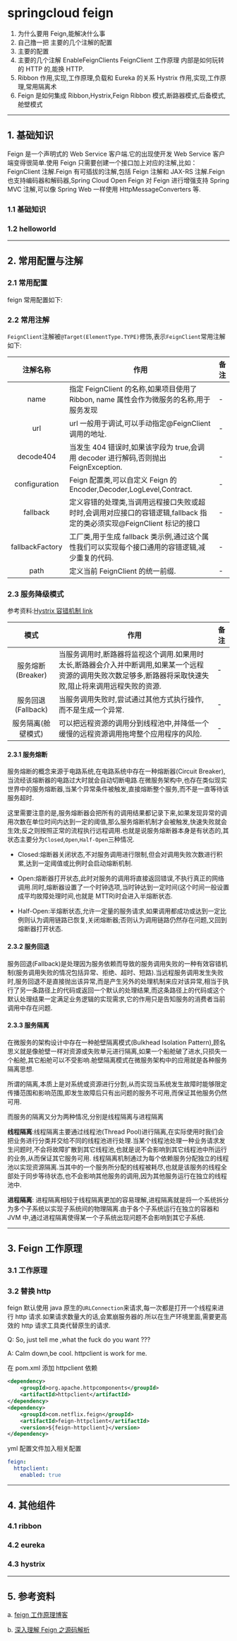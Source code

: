# springcloud feign

1. 为什么要用 Feign,能解决什么事
2. 自己撸一把 主要的几个注解的配置
3. 主要的配置
4. 主要的几个注解 EnableFeignClients FeignClient 工作原理 内部是如何玩转的 HTTP 的,能换 HTTP.
5. Ribbon 作用,实现,工作原理,负载和 Eureka 的关系 Hystrix 作用,实现,工作原理,常用隔离术
6. Feign 是如何集成 Ribbon,Hystrix,Feign Ribbon 模式,断路器模式,后备模式,舱壁模式

---

## 1. 基础知识

Feign 是一个声明式的 Web Service 客户端.它的出现使开发 Web Service 客户端变得很简单.使用 Feign 只需要创建一个接口加上对应的注解,比如：FeignClient 注解.Feign 有可插拔的注解,包括 Feign 注解和 JAX-RS 注解.Feign 也支持编码器和解码器,Spring Cloud Open Feign 对 Feign 进行增强支持 Spring MVC 注解,可以像 Spring Web 一样使用 HttpMessageConverters 等.

### 1.1 基础知识

### 1.2 helloworld

---

## 2. 常用配置与注解

### 2.1 常用配置

feign 常用配置如下:

### 2.2 常用注解

`FeignClient`注解被`@Target(ElementType.TYPE)`修饰,表示`FeignClient`常用注解如下:

|    注解名称     | 作用                                                                                                                  | 备注 |
| :-------------: | --------------------------------------------------------------------------------------------------------------------- | ---- |
|      name       | 指定 FeignClient 的名称,如果项目使用了 Ribbon, name 属性会作为微服务的名称,用于服务发现                               | -    |
|       url       | url 一般用于调试,可以手动指定@FeignClient 调用的地址.                                                                 | -    |
|    decode404    | 当发生 404 错误时,如果该字段为 true,会调用 decoder 进行解码,否则抛出 FeignException.                                  | -    |
|  configuration  | Feign 配置类,可以自定义 Feign 的 Encoder,Decoder,LogLevel,Contract.                                                   | -    |
|    fallback     | 定义容错的处理类,当调用远程接口失败或超时时,会调用对应接口的容错逻辑,fallback 指定的类必须实现@FeignClient 标记的接口 | -    |
| fallbackFactory | 工厂类,用于生成 fallback 类示例,通过这个属性我们可以实现每个接口通用的容错逻辑,减少重复的代码.                        | -    |
|      path       | 定义当前 FeignClient 的统一前缀.                                                                                      | -    |

### 2.3 服务降级模式

参考资料:[Hystrix 容错机制 link](https://blog.csdn.net/ZZY1078689276/article/details/88655457)

|        模式        | 作用                                                                                                                                                          | 备注 |
| :----------------: | ------------------------------------------------------------------------------------------------------------------------------------------------------------- | ---- |
| 服务熔断(Breaker)  | 当服务调用时,断路器将监视这个调用.如果用时太长,断路器会介入并中断调用,如果某一个远程资源的调用失败次数足够多,断路器将采取快速失败,阻止将来调用远程失败的资源. | -    |
| 服务回退(Fallback) | 当服务调用失败时,尝试通过其他方式执行操作,而不是生成一个异常.                                                                                                 | -    |
| 服务隔离(舱壁模式) | 可以把远程资源的调用分到线程池中,并降低一个缓慢的远程资源调用拖垮整个应用程序的风险.                                                                          | -    |

#### 2.3.1 服务熔断

服务熔断的概念来源于电路系统,在电路系统中存在一种熔断器(Circuit Breaker),当流经该熔断器的电路过大时就会自动切断电路.在微服务架构中,也存在类似现实世界中的服务熔断器,当某个异常条件被触发,直接熔断整个服务,而不是一直等待该服务超时.

这里需要注意的是,服务熔断器会把所有的调用结果都记录下来,如果发现异常的调用次数在单位时间内达到一定的阈值,那么服务熔断机制才会被触发,快速失败就会生效;反之则按照正常的流程执行远程调用.也就是说服务熔断器本身是有状态的,其状态主要分为`Closed`,`Open`,`Half-Open`三种情况.

- Closed:熔断器关闭状态,不对服务调用进行限制,但会对调用失败次数进行积累,达到一定阈值或比例时会启动熔断机制.

- Open:熔断器打开状态,此时对服务的调用将直接返回错误,不执行真正的网络调用.同时,熔断器设置了一个时钟选项,当时钟达到一定时间(这个时间一般设置成平均故障处理时间,也就是 MTTR)时会进入半熔断状态.

- Half-Open:半熔断状态,允许一定量的服务请求,如果调用都成功或达到一定比例则认为调用链路已恢复,关闭熔断器;否则认为调用链路仍然存在问题,又回到熔断器打开状态.

#### 2.3.2 服务回退

服务回退(Fallback)是处理因为服务依赖而导致的服务调用失败的一种有效容错机制(服务调用失败的情况包括异常、拒绝、超时、短路).当远程服务调用发生失败时,服务回退不是直接抛出该异常,而是产生另外的处理机制来应对该异常,相当于执行了另一条路径上的代码或返回一个默认的处理结果,而这条路径上的代码或这个默认处理结果一定满足业务逻辑的实现需求,它的作用只是告知服务的消费者当前调用中存在问题.

#### 2.3.3 服务隔离

在微服务的架构设计中存在一种舱壁隔离模式(Bulkhead Isolation Pattern),顾名思义就是像舱壁一样对资源或失败单元进行隔离,如果一个船舱破了进水,只损失一个船舱,其它船舱可以不受影响.舱壁隔离模式在微服务架构中的应用就是各种服务隔离思想.

所谓的隔离,本质上是对系统或资源进行分割,从而实现当系统发生故障时能够限定传播范围和影响范围,即发生故障后只有出问题的服务不可用,而保证其他服务仍然可用.

而服务的隔离又分为两种情况,分别是线程隔离与进程隔离

**线程隔离**:线程隔离主要通过线程池(Thread Pool)进行隔离,在实际使用时我们会把业务进行分类并交给不同的线程池进行处理.当某个线程池处理一种业务请求发生问题时,不会将故障扩散到其它线程池,也就是说不会影响到其它线程池中所运行的业务,从而保证其它服务可用.
线程隔离机制通过为每个依赖服务分配独立的线程池以实现资源隔离.当其中的一个服务所分配的线程被耗尽,也就是该服务的线程全部处于同步等待状态,也不会影响其他服务的调用,因为其他服务运行在独立的线程池中.

**进程隔离**: 进程隔离相较于线程隔离更加的容易理解,进程隔离就是将一个系统拆分为多个子系统以实现子系统间的物理隔离.由于各个子系统运行在独立的容器和 JVM 中,通过进程隔离使得某一个子系统出现问题不会影响到其它子系统.

---

## 3. Feign 工作原理

### 3.1 工作原理



### 3.2 替换 http

feign 默认使用 java 原生的`URLConnection`来请求,每一次都是打开一个线程来进行 http 请求.如果请求数量大的话,会累崩服务器的.所以在生产环境里面,需要更高效的 http 请求工具类代替原生的请求.

Q: So, just tell me ,what the fuck do you want ???

A: Calm down,be cool. httpclient is work for me.

在 pom.xml 添加 httpclient 依赖

```xml
<dependency>
    <groupId>org.apache.httpcomponents</groupId>
    <artifactId>httpclient</artifactId>
</dependency>
<dependency>
    <groupId>com.netflix.feign</groupId>
    <artifactId>feign-httpclient</artifactId>
    <version>${feign-httpclient}</version>
</dependency>
```

yml 配置文件加入相关配置

```yml
feign:
  httpclient:
    enabled: true
```

---

## 4. 其他组件

### 4.1 ribbon

### 4.2 eureka

### 4.3 hystrix

---

## 5. 参考资料

a. [feign 工作原理博客](https://blog.csdn.net/u010066934/article/details/80967709)

b. [深入理解 Feign 之源码解析](https://zhuanlan.zhihu.com/p/28593019)
